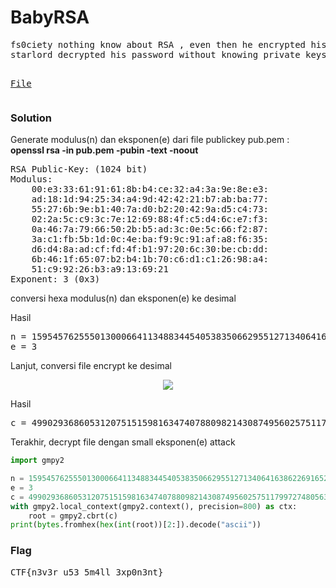 <h1><b>BabyRSA</b></h1>
<pre>
fs0ciety nothing know about RSA , even then he encrypted his password using RSA and gave it to pro-starlord. 
starlord decrypted his password without knowing private keys. Can you decrypt it too..??

<a href="http://static.beast.sdslabs.co/static/BabyRSA/rsa.zip">File</a>
</pre>
<h3><b>Solution</b></h3>
<p>Generate modulus(n) dan eksponen(e) dari file publickey pub.pem : <b>openssl rsa -in pub.pem -pubin -text -noout</b></p>
<pre>
RSA Public-Key: (1024 bit)
Modulus:
    00:e3:33:61:91:61:8b:b4:ce:32:a4:3a:9e:8e:e3:
    ad:18:1d:94:25:34:a4:9d:42:42:21:b7:ab:ba:77:
    55:27:6b:9e:b1:40:7a:d0:b2:20:42:9a:d5:c4:73:
    02:2a:5c:c9:3c:7e:12:69:88:4f:c5:d4:6c:e7:f3:
    0a:46:7a:79:66:50:2b:b5:ad:3c:0e:5c:66:f2:87:
    3a:c1:fb:5b:1d:0c:4e:ba:f9:9c:91:af:a8:f6:35:
    d6:d4:8a:ad:cf:fd:4f:b1:97:20:6c:30:be:cb:dd:
    6b:46:1f:65:07:b2:b4:1b:70:c6:d1:c1:26:98:a4:
    51:c9:92:26:b3:a9:13:69:21
Exponent: 3 (0x3)
</pre>
<p>conversi hexa modulus(n) dan eksponen(e) ke desimal</p>
<p>Hasil</p>
<pre>
n = 159545762555013000664113488344540538350662955127134064163862269165285322726763597603593307347148131266038626909766819636688272606330461879503720991156285679673065907490782622346881245798856097209903332026030993200059476230513488123859502167083561879746306007102928313586971717197959617009234187628019077835041
e = 3
</pre>
<p>Lanjut, conversi file encrypt ke desimal</p>
<p align="center">
  <img src="https://github.com/enomarozi/RSA-CTF-Writeup/blob/master/RSA/Image/BabyRSA1.png">
</p>
<p>Hasil</p>
<pre>
c = 49902936860531207515159816347407880982143087495602575117997274805633649124374493830737484682336452113742275619100614293705863918830404237155639319568127280380736166619531355808645908482268166841116625263370357943449082601602523228503067364556862200609549915977476497058314219045434242853501864999937536
</pre>
<p>Terakhir, decrypt file dengan small eksponen(e) attack</p>

```python
import gmpy2

n = 159545762555013000664113488344540538350662955127134064163862269165285322726763597603593307347148131266038626909766819636688272606330461879503720991156285679673065907490782622346881245798856097209903332026030993200059476230513488123859502167083561879746306007102928313586971717197959617009234187628019077835041
e = 3
c = 49902936860531207515159816347407880982143087495602575117997274805633649124374493830737484682336452113742275619100614293705863918830404237155639319568127280380736166619531355808645908482268166841116625263370357943449082601602523228503067364556862200609549915977476497058314219045434242853501864999937536
with gmpy2.local_context(gmpy2.context(), precision=800) as ctx:
    root = gmpy2.cbrt(c)
print(bytes.fromhex(hex(int(root))[2:]).decode("ascii"))
```
<h3><b>Flag</b></h3>
<pre>
CTF{n3v3r_u53_5m4ll_3xp0n3nt}
</pre>
